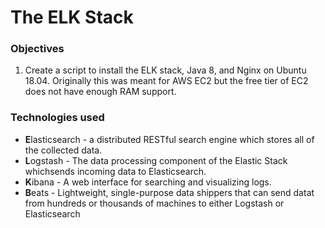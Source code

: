 # The ELK Stack

### Objectives

1. Create a script to install the ELK stack, Java 8, and Nginx on Ubuntu 18.04. Originally this was meant for AWS EC2 but the free tier of EC2 does not have enough RAM support.

### Technologies used

* **E**lasticsearch - a distributed RESTful search engine which stores all of the collected data.
* **L**ogstash - The data processing component of the Elastic Stack whichsends incoming data to Elasticsearch.
* **K**ibana - A web interface for searching and visualizing logs.
* **B**eats - Lightweight, single-purpose data shippers that can send datat from hundreds or thousands of machines to either Logstash or Elasticsearch
